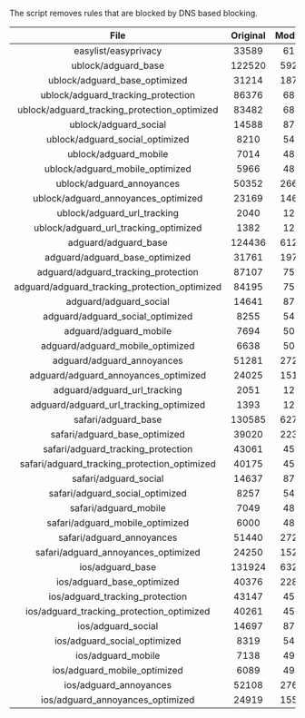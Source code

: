 The script removes rules that are blocked by DNS based blocking.


| File | Original | Modified |
|:----:|:-----:|:-----:|
| easylist/easyprivacy | 33589 | 6175 |
| ublock/adguard_base | 122520 | 59252 |
| ublock/adguard_base_optimized | 31214 | 18765 |
| ublock/adguard_tracking_protection | 86376 | 6877 |
| ublock/adguard_tracking_protection_optimized | 83482 | 6877 |
| ublock/adguard_social | 14588 | 8740 |
| ublock/adguard_social_optimized | 8210 | 5416 |
| ublock/adguard_mobile | 7014 | 4830 |
| ublock/adguard_mobile_optimized | 5966 | 4830 |
| ublock/adguard_annoyances | 50352 | 26667 |
| ublock/adguard_annoyances_optimized | 23169 | 14630 |
| ublock/adguard_url_tracking | 2040 | 1210 |
| ublock/adguard_url_tracking_optimized | 1382 | 1210 |
| adguard/adguard_base | 124436 | 61264 |
| adguard/adguard_base_optimized | 31761 | 19763 |
| adguard/adguard_tracking_protection | 87107 | 7554 |
| adguard/adguard_tracking_protection_optimized | 84195 | 7554 |
| adguard/adguard_social | 14641 | 8784 |
| adguard/adguard_social_optimized | 8255 | 5456 |
| adguard/adguard_mobile | 7694 | 5015 |
| adguard/adguard_mobile_optimized | 6638 | 5015 |
| adguard/adguard_annoyances | 51281 | 27208 |
| adguard/adguard_annoyances_optimized | 24025 | 15160 |
| adguard/adguard_url_tracking | 2051 | 1220 |
| adguard/adguard_url_tracking_optimized | 1393 | 1220 |
| safari/adguard_base | 130585 | 62710 |
| safari/adguard_base_optimized | 39020 | 22342 |
| safari/adguard_tracking_protection | 43061 | 4580 |
| safari/adguard_tracking_protection_optimized | 40175 | 4580 |
| safari/adguard_social | 14637 | 8779 |
| safari/adguard_social_optimized | 8257 | 5454 |
| safari/adguard_mobile | 7049 | 4875 |
| safari/adguard_mobile_optimized | 6000 | 4875 |
| safari/adguard_annoyances | 51440 | 27277 |
| safari/adguard_annoyances_optimized | 24250 | 15244 |
| ios/adguard_base | 131924 | 63227 |
| ios/adguard_base_optimized | 40376 | 22867 |
| ios/adguard_tracking_protection | 43147 | 4588 |
| ios/adguard_tracking_protection_optimized | 40261 | 4588 |
| ios/adguard_social | 14697 | 8799 |
| ios/adguard_social_optimized | 8319 | 5475 |
| ios/adguard_mobile | 7138 | 4914 |
| ios/adguard_mobile_optimized | 6089 | 4914 |
| ios/adguard_annoyances | 52108 | 27610 |
| ios/adguard_annoyances_optimized | 24919 | 15576 |